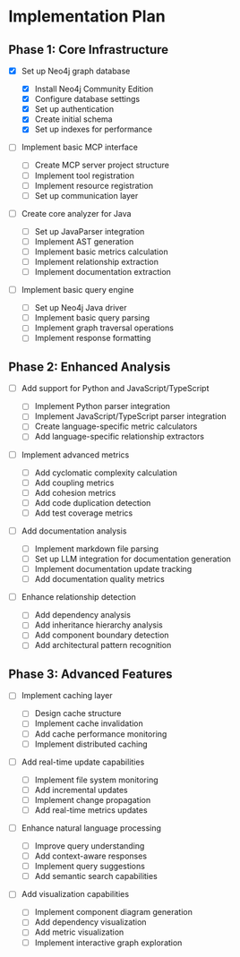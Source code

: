 # Implementation Plan

## Phase 1: Core Infrastructure

- [x] Set up Neo4j graph database

  - [x] Install Neo4j Community Edition
  - [x] Configure database settings
  - [x] Set up authentication
  - [x] Create initial schema
  - [x] Set up indexes for performance

- [ ] Implement basic MCP interface

  - [ ] Create MCP server project structure
  - [ ] Implement tool registration
  - [ ] Implement resource registration
  - [ ] Set up communication layer

- [ ] Create core analyzer for Java

  - [ ] Set up JavaParser integration
  - [ ] Implement AST generation
  - [ ] Implement basic metrics calculation
  - [ ] Implement relationship extraction
  - [ ] Implement documentation extraction

- [ ] Implement basic query engine
  - [ ] Set up Neo4j Java driver
  - [ ] Implement basic query parsing
  - [ ] Implement graph traversal operations
  - [ ] Implement response formatting

## Phase 2: Enhanced Analysis

- [ ] Add support for Python and JavaScript/TypeScript

  - [ ] Implement Python parser integration
  - [ ] Implement JavaScript/TypeScript parser integration
  - [ ] Create language-specific metric calculators
  - [ ] Add language-specific relationship extractors

- [ ] Implement advanced metrics

  - [ ] Add cyclomatic complexity calculation
  - [ ] Add coupling metrics
  - [ ] Add cohesion metrics
  - [ ] Add code duplication detection
  - [ ] Add test coverage metrics

- [ ] Add documentation analysis

  - [ ] Implement markdown file parsing
  - [ ] Set up LLM integration for documentation generation
  - [ ] Implement documentation update tracking
  - [ ] Add documentation quality metrics

- [ ] Enhance relationship detection
  - [ ] Add dependency analysis
  - [ ] Add inheritance hierarchy analysis
  - [ ] Add component boundary detection
  - [ ] Add architectural pattern recognition

## Phase 3: Advanced Features

- [ ] Implement caching layer

  - [ ] Design cache structure
  - [ ] Implement cache invalidation
  - [ ] Add cache performance monitoring
  - [ ] Implement distributed caching

- [ ] Add real-time update capabilities

  - [ ] Implement file system monitoring
  - [ ] Add incremental updates
  - [ ] Implement change propagation
  - [ ] Add real-time metrics updates

- [ ] Enhance natural language processing

  - [ ] Improve query understanding
  - [ ] Add context-aware responses
  - [ ] Implement query suggestions
  - [ ] Add semantic search capabilities

- [ ] Add visualization capabilities
  - [ ] Implement component diagram generation
  - [ ] Add dependency visualization
  - [ ] Add metric visualization
  - [ ] Implement interactive graph exploration
